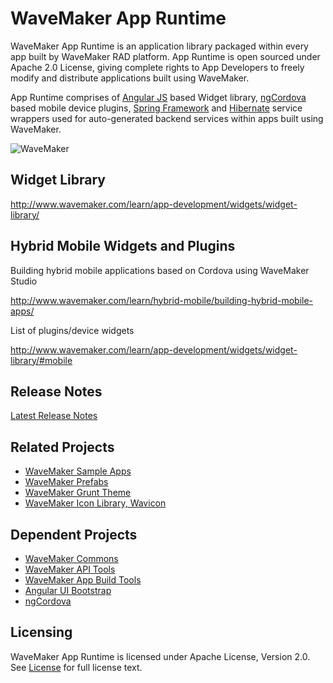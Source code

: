 # WaveMaker App Runtime

WaveMaker App Runtime is an application library packaged within every app built by WaveMaker RAD platform. App Runtime is open sourced under Apache 2.0 License, giving complete rights to App Developers to freely modify and distribute applications built using WaveMaker.

App Runtime comprises of [Angular JS](https://angularjs.org/) based Widget library, [ngCordova](http://ngcordova.com/) based mobile device plugins, [Spring Framework](http://spring.io/projects) and [Hibernate](http://hibernate.org/) service wrappers used for auto-generated backend services within apps built using WaveMaker.

![](http://www.wavemaker.com/wp-content/uploads/9.png "WaveMaker")

## Widget Library
http://www.wavemaker.com/learn/app-development/widgets/widget-library/

## Hybrid Mobile Widgets and Plugins
Building hybrid mobile applications based on Cordova using WaveMaker Studio

http://www.wavemaker.com/learn/hybrid-mobile/building-hybrid-mobile-apps/

List of plugins/device widgets

http://www.wavemaker.com/learn/app-development/widgets/widget-library/#mobile

## Release Notes
[Latest Release Notes](http://www.wavemaker.com/learn/wavemaker-release-notes/)

## Related Projects
* [WaveMaker Sample Apps](https://github.com/wavemaker/wavemaker-sample-apps)
* [WaveMaker Prefabs](https://github.com/wavemaker/wavemaker-studio-prefabs)
* [WaveMaker Grunt Theme](https://github.com/wavemaker/grunt-wavemaker-theme)
* [WaveMaker Icon Library, Wavicon](https://github.com/wavemaker/wavicon)

## Dependent Projects
* [WaveMaker Commons](https://github.com/wavemaker/wavemaker-commons)
* [WaveMaker API Tools](https://github.com/wavemaker/wavemaker-tools-apidocs)
* [WaveMaker App Build Tools](https://github.com/wavemaker/wavemaker-app-build-tools)
* [Angular UI Bootstrap](https://github.com/angular-ui/bootstrap)
* [ngCordova](https://github.com/driftyco/ng-cordova/)
 
## Licensing
WaveMaker App Runtime is licensed under Apache License, Version 2.0. See [License](/LICENSE) for full license text.
